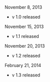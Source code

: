 November 8, 2013
* v 1.0 released


November 15, 2013
* v 1.1 released


November 20, 2013
* v 1.2 released


February 21, 2014
* v 1.3 released
